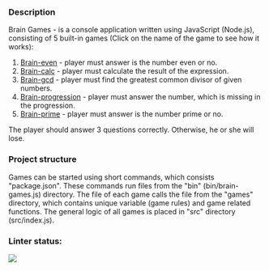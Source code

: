 ### Description
Brain Games - is a console application written using JavaScript (Node.js), consisting of 5 built-in games (Click on the name of the game to see how it works):
1. [Brain-even](https://asciinema.org/a/bL3ZjIsq6V3V0Qt6SdQlPnr7a) - player must answer is the number even or no.
2. [Brain-calc](https://asciinema.org/a/TeG4JQbP3Pq56cT4kDL3It0FG) - player must calculate the result of the expression.
3. [Brain-gcd](https://asciinema.org/a/rtIhOR6yc6N4njLENRYivRhOW) - player must find the greatest common divisor of given numbers.
4. [Brain-progression](https://asciinema.org/a/SRv5IfmGCKLKyOs7psbocav5E) - player must answer the number, which is missing in the progression.
5. [Brain-prime](https://asciinema.org/a/wWEML67DswvxNs1Kh6B6bA9Mn) - player must answer is the number prime or no.

The player should answer 3 questions correctly. Otherwise, he or she will lose.


### Project structure
Games can be started using short commands, which consists "package.json". These commands run files from the "bin" (bin/brain-games.js) directory. The file of each game calls the file from the "games" directory, which contains unique variable (game rules) and game related functions. The general logic of all games is placed in "src" directory (src/index.js).

### Linter status:
<a href="https://codeclimate.com/github/nikivavlt/brain-games/maintainability"><img src="https://api.codeclimate.com/v1/badges/ff80a8b88e8794aae287/maintainability" /></a>
